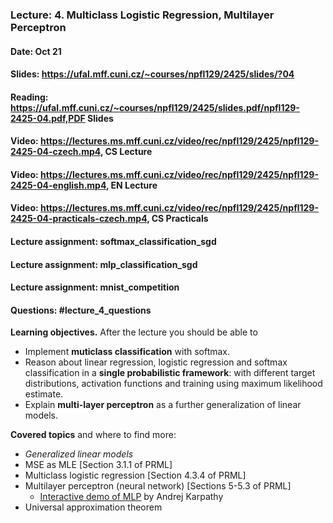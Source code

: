 ### Lecture: 4. Multiclass Logistic Regression, Multilayer Perceptron
#### Date: Oct 21
#### Slides: https://ufal.mff.cuni.cz/~courses/npfl129/2425/slides/?04
#### Reading: https://ufal.mff.cuni.cz/~courses/npfl129/2425/slides.pdf/npfl129-2425-04.pdf,PDF Slides
#### Video: https://lectures.ms.mff.cuni.cz/video/rec/npfl129/2425/npfl129-2425-04-czech.mp4, CS Lecture
#### Video: https://lectures.ms.mff.cuni.cz/video/rec/npfl129/2425/npfl129-2425-04-english.mp4, EN Lecture
#### Video: https://lectures.ms.mff.cuni.cz/video/rec/npfl129/2425/npfl129-2425-04-practicals-czech.mp4, CS Practicals
#### Lecture assignment: softmax_classification_sgd
#### Lecture assignment: mlp_classification_sgd
#### Lecture assignment: mnist_competition
#### Questions: #lecture_4_questions

**Learning objectives.** After the lecture you should be able to

- Implement **muticlass classification** with softmax.
- Reason about linear regression, logistic regression and softmax classification in a **single probabilistic framework**: with different target distributions, activation functions and training using maximum likelihood estimate.
- Explain **multi-layer perceptron** as a further generalization of linear models.

**Covered topics** and where to find more:

- _Generalized linear models_
- MSE as MLE [Section 3.1.1 of PRML]
- Multiclass logistic regression [Section 4.3.4 of PRML]
- Multilayer perceptron (neural network) [Sections 5-5.3 of PRML]
    - [Interactive demo of MLP](https://cs.stanford.edu/people/karpathy/convnetjs/demo/classify2d.html) by Andrej Karpathy
- Universal approximation theorem
